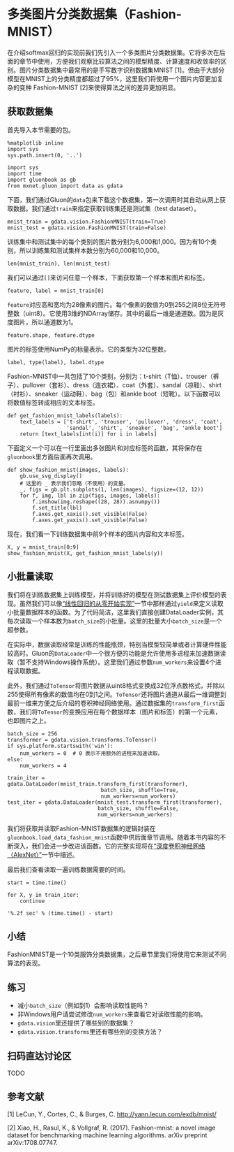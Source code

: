# 多类图片分类数据集（Fashion-MNIST）

在介绍softmax回归的实现前我们先引入一个多类图片分类数据集。它将多次在后面的章节中使用，方便我们观察比较算法之间的模型精度、计算速度和收敛率的区别。图片分类数据集中最常用的是手写数字识别数据集MNIST [1]。但由于大部分模型在MNIST上的分类精度都超过了95%，这里我们将使用一个图片内容更加复杂的变种 Fashion-MNIST [2]来使得算法之间的差异更加明显。

## 获取数据集

首先导入本节需要的包。

```{.python .input}
%matplotlib inline
import sys
sys.path.insert(0, '..')

import sys
import time
import gluonbook as gb
from mxnet.gluon import data as gdata
```

下面，我们通过Gluon的`data`包来下载这个数据集，第一次调用时其自动从网上获取数据。我们通过`train`来指定获取训练集还是测试集（test dataset）。

```{.python .input  n=23}
mnist_train = gdata.vision.FashionMNIST(train=True)
mnist_test = gdata.vision.FashionMNIST(train=False)
```

训练集中和测试集中的每个类别的图片数分别为6,000和1,000。因为有10个类别，所以训练集和测试集样本数分别为60,000和10,000。

```{.python .input}
len(mnist_train), len(mnist_test)
```

我们可以通过`[]`来访问任意一个样本，下面获取第一个样本和图片和标签。

```{.python .input  n=24}
feature, label = mnist_train[0]
```

`feature`对应高和宽均为28像素的图片。每个像素的数值为0到255之间8位无符号整数（uint8）。它使用3维的NDArray储存。其中的最后一维是通道数。因为是灰度图片，所以通道数为1。

```{.python .input}
feature.shape, feature.dtype
```

图片的标签使用NumPy的标量表示。它的类型为32位整数。

```{.python .input}
label, type(label), label.dtype
```

Fashion-MNIST中一共包括了10个类别，分别为：t-shirt（T恤）、trouser（裤子）、pullover（套衫）、dress（连衣裙）、coat（外套）、sandal（凉鞋）、shirt（衬衫）、sneaker（运动鞋）、bag（包）和ankle boot（短靴）。以下函数可以将数值标签转成相应的文本标签。

```{.python .input  n=25}
def get_fashion_mnist_labels(labels):
    text_labels = ['t-shirt', 'trouser', 'pullover', 'dress', 'coat',
                   'sandal', 'shirt', 'sneaker', 'bag', 'ankle boot']
    return [text_labels[int(i)] for i in labels]
```

下面定义一个可以在一行里画出多张图片和对应标签的函数，其将保存在`gluonbook`里方面后面再次调用。

```{.python .input}
def show_fashion_mnist(images, labels):
    gb.use_svg_display()
    # 这里的 _ 表示我们忽略（不使用）的变量。
    _, figs = gb.plt.subplots(1, len(images), figsize=(12, 12))
    for f, img, lbl in zip(figs, images, labels):
        f.imshow(img.reshape((28, 28)).asnumpy())
        f.set_title(lbl)
        f.axes.get_xaxis().set_visible(False)
        f.axes.get_yaxis().set_visible(False)
```

现在，我们看一下训练数据集中前9个样本的图片内容和文本标签。

```{.python .input  n=27}
X, y = mnist_train[0:9]
show_fashion_mnist(X, get_fashion_mnist_labels(y))
```

## 小批量读取

我们将在训练数据集上训练模型，并将训练好的模型在测试数据集上评价模型的表现。虽然我们可以像[“线性回归的从零开始实现”](linear-regression-scratch.md)一节中那样通过`yield`来定义读取小批量数据样本的函数。为了代码简洁，这里我们直接创建DataLoader实例，其每次读取一个样本数为`batch_size`的小批量。这里的批量大小`batch_size`是一个超参数。

在实际中，数据读取经常是训练的性能瓶颈，特别当模型较简单或者计算硬件性能较高时。Gluon的`DataLoader`中一个很方便的功能是允许使用多进程来加速数据读取（暂不支持Windows操作系统）。这里我们通过参数`num_workers`来设置4个进程读取数据。

此外，我们通过`ToTensor`将图片数据从uint8格式变换成32位浮点数格式，并除以255使得所有像素的数值均在0到1之间。`ToTensor`还将图片通道从最后一维调整到最前一维来方便之后介绍的卷积神经网络使用。通过数据集的`transform_first`函数，我们将`ToTensor`的变换应用在每个数据样本（图片和标签）的第一个元素，也即图片之上。

```{.python .input  n=28}
batch_size = 256
transformer = gdata.vision.transforms.ToTensor()
if sys.platform.startswith('win'):
    num_workers = 0  # 0 表示不用额外的进程来加速读取。
else:
    num_workers = 4
    
train_iter = gdata.DataLoader(mnist_train.transform_first(transformer),
                              batch_size, shuffle=True, 
                              num_workers=num_workers)
test_iter = gdata.DataLoader(mnist_test.transform_first(transformer),
                             batch_size, shuffle=False,
                             num_workers=num_workers)
```

我们将获取并读取Fashion-MNIST数据集的逻辑封装在`gluonbook.load_data_fashion_mnist`函数中供后面章节调用。随着本书内容的不断深入，我们会进一步改进该函数。它的完整实现将在[“深度卷积神经网络（AlexNet）”](../chapter_convolutional-neural-networks/alexnet.md)一节中描述。

最后我们查看读取一遍训练数据需要的时间。

```{.python .input}
start = time.time()

for X, y in train_iter:
    continue
    
'%.2f sec' % (time.time() - start)
```

## 小结

FashionMNIST是一个10类服饰分类数据集，之后章节里我们将使用它来测试不同算法的表现。

## 练习

* 减小`batch_size`（例如到1）会影响读取性能吗？
* 非Windows用户请尝试修改`num_workers`来查看它对读取性能的影响。
* `gdata.vision`里还提供了哪些别的数据集？
* `gdata.vision.transforms`里还有哪些别的变换方法？

## 扫码直达讨论区

TODO


## 参考文献

[1] LeCun, Y., Cortes, C., & Burges, C. http://yann.lecun.com/exdb/mnist/

[2] Xiao, H., Rasul, K., & Vollgraf, R. (2017). Fashion-mnist: a novel image dataset for benchmarking machine learning algorithms. arXiv preprint arXiv:1708.07747.
